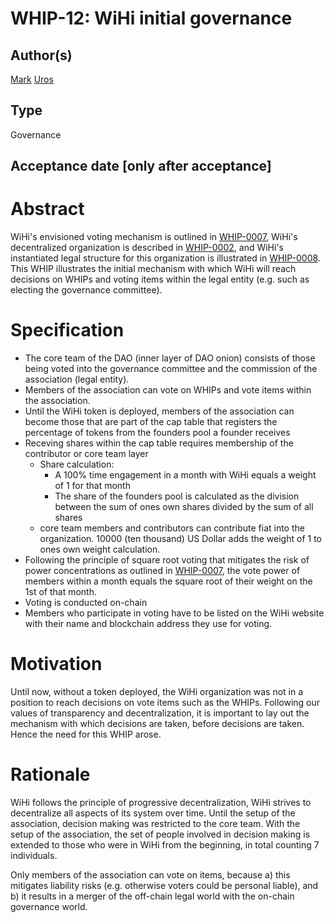 # WHIP-12: WiHi initial governance

## Author(s)
[Mark](https://twitter.com/BallandiesMC) 
[Uros](https://twitter.com/urosnoetic)

## Type
Governance

## Acceptance date [only after acceptance]

# Abstract 
WiHi's envisioned voting mechanism is outlined in [WHIP-0007](https://github.com/wihi-labs/WHIP/blob/main/0007-voting/main.md), WiHi's decentralized organization is described in [WHIP-0002](https://github.com/wihi-labs/WHIP/blob/main/0002-wihi-dao/main.md), and  WiHi's instantiated legal structure for this organization is illustrated in [WHIP-0008](https://github.com/wihi-labs/WHIP/blob/main/0008-legal-structure/main.md). 
This WHIP illustrates the initial mechanism with which WiHi will reach decisions on WHIPs and voting items within the legal entity (e.g. such as electing the governance committee).

# Specification 
- The core team of the DAO (inner layer of DAO onion) consists of those being voted into the governance committee and the commission of the association (legal entity). 
- Members of the association can vote on WHIPs and vote items within the association. 
- Until the WiHi token is deployed, members of the association can become those that are part of the cap table that registers the percentage of tokens from the founders pool a founder receives
- Receving shares within the cap table requires membership of the contributor or core team layer
    - Share calculation:
        - A 100% time engagement in a month with WiHi equals a weight of 1 for that month
        - The share of the founders pool is calculated as the division between the sum of ones own shares divided by the sum of all shares
    - core team members and contributors can contribute fiat into the organization. 10000 (ten thousand) US Dollar adds the weight of 1 to ones own weight calculation. 
- Following the principle of square root voting that mitigates the risk of power concentrations as outlined in [WHIP-0007](https://github.com/wihi-labs/WHIP/blob/main/0007-voting/main.md), the vote power of members within a month equals the square root of their weight on the 1st of that month. 
- Voting is conducted on-chain
- Members who participate in voting have to be listed on the WiHi website with their name and blockchain address they use for voting. 
 
# Motivation 
Until now, without a token deployed, the WiHi organization was not in a position to reach decisions on vote items such as the WHIPs. Following our values of transparency and decentralization, it is important to lay out the mechanism with which decisions are taken, before decisions are taken. Hence the need for this WHIP arose.

# Rationale 
WiHi follows the principle of progressive decentralization, WiHi strives to decentralize all aspects of its system over time. Until the setup of the association, decision making was restricted to the core team. With the setup of the association, the set of people involved in decision making is extended to those who were in WiHi from the beginning, in total counting 7 individuals.

Only members of the association can vote on items, because a) this mitigates liability risks (e.g. otherwise voters could be personal liable), and b) it results in a merger of the off-chain legal world with the on-chain governance world. 